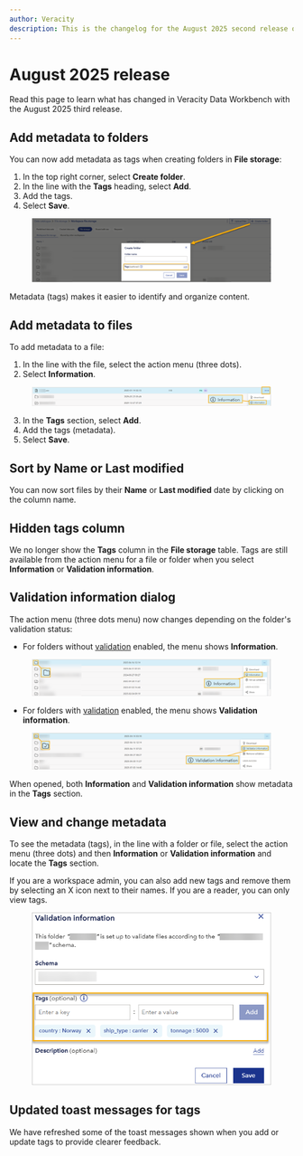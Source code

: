 ```yaml
---
author: Veracity
description: This is the changelog for the August 2025 second release of Data Workbench.
---
```


# August 2025 release
Read this page to learn what has changed in Veracity Data Workbench with the August 2025 third release. 

## Add metadata to folders  
You can now add metadata as tags when creating folders in **File storage**: 
1. In the top right corner, select **Create folder**.
2. In the line with the **Tags** heading, select **Add**.
3. Add the tags.
4. Select **Save**.

<figure>
	<img src="assets/create_folder.png"/>
</figure>

Metadata (tags) makes it easier to identify and organize content.  

## Add metadata to files
To add metadata to a file:
1. In the line with the file, select the action menu (three dots).
2. Select **Information**.

<figure>
	<img src="assets/valid_file.png"/>
</figure>

3. In the **Tags** section, select **Add**.
4. Add the tags (metadata).
5. Select **Save**.

## Sort by Name or Last modified
You can now sort files by their **Name** or **Last modified** date by clicking on the column name.

## Hidden tags column  
We no longer show the **Tags** column in the **File storage** table. Tags are still available from the action menu for a file or folder when you select **Information** or **Validation information**. 

## Validation information dialog 
The action menu (three dots menu) now changes depending on the folder's validation status:  
- For folders without [validation](../datavalidator.md) enabled, the menu shows **Information**.
<figure>
	<img src="assets/no_validation.png"/>
</figure>

- For folders with [validation](../datavalidator.md) enabled, the menu shows **Validation information**.  
<figure>
	<img src="assets/validation.png"/>
</figure>

When opened, both **Information** and **Validation information** show metadata in the **Tags** section.

## View and change metadata
To see the metadata (tags), in the line with a folder or file, select the action menu (three dots) and then **Information** or **Validation information** and locate the **Tags** section.

If you are a workspace admin, you can also add new tags and remove them by selecting an X icon next to their names. If you are a reader, you can only view tags.

<figure>
	<img src="assets/valid_info2.png"/>
</figure>

## Updated toast messages for tags  
We have refreshed some of the toast messages shown when you add or update tags to provide clearer feedback.